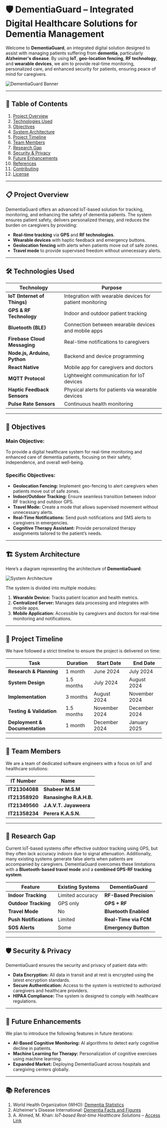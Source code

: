 # 🛡️ DementiaGuard – Integrated Digital Healthcare Solutions for Dementia Management

Welcome to **DementiaGuard**, an integrated digital solution designed to assist with managing patients suffering from **dementia**, particularly **Alzheimer's disease**. By using **IoT**, **geo-location fencing**, **RF technology**, and **wearable devices**, we aim to provide real-time monitoring, personalized care, and enhanced security for patients, ensuring peace of mind for caregivers.

![DementiaGuard Banner](https://example.com/link-to-banner.png) <!-- Replace this with your banner image -->

---

## 🧭 Table of Contents

1. [Project Overview](#-project-overview)
2. [Technologies Used](#️-technologies-used)
3. [Objectives](#-objectives)
4. [System Architecture](#-system-architecture)
5. [Project Timeline](#-project-timeline)
6. [Team Members](#-team-members)
7. [Research Gap](#-research-gap)
8. [Security & Privacy](#-security--privacy)
9. [Future Enhancements](#-future-enhancements)
10. [References](#-references)
11. [Contributing](#-contributing)
12. [License](#-license)

---

## 📋 Project Overview

DementiaGuard offers an advanced IoT-based solution for tracking, monitoring, and enhancing the safety of dementia patients. The system ensures patient safety, delivers personalized therapy, and reduces the burden on caregivers by providing:
- **Real-time tracking** via **GPS** and **RF technologies**.
- **Wearable devices** with haptic feedback and emergency buttons.
- **Geolocation fencing** with alerts when patients move out of safe zones.
- **Travel mode** to provide supervised freedom without unnecessary alerts.

---

## 🛠️ Technologies Used

| Technology                | Purpose                                                      |
|---------------------------|--------------------------------------------------------------|
| **IoT (Internet of Things)**  | Integration with wearable devices for patient monitoring     |
| **GPS & RF Technology**      | Indoor and outdoor patient tracking                          |
| **Bluetooth (BLE)**          | Connection between wearable devices and mobile apps         |
| **Firebase Cloud Messaging** | Real-time notifications to caregivers                        |
| **Node.js, Arduino, Python** | Backend and device programming                              |
| **React Native**             | Mobile app for caregivers and doctors                        |
| **MQTT Protocol**            | Lightweight communication for IoT devices                    |
| **Haptic Feedback Sensors**  | Physical alerts for patients via wearable devices            |
| **Pulse Rate Sensors**       | Continuous health monitoring                                |

---

## 🎯 Objectives

### Main Objective:
To provide a digital healthcare system for real-time monitoring and enhanced care of dementia patients, focusing on their safety, independence, and overall well-being.

### Specific Objectives:
- **Geolocation Fencing:** Implement geo-fencing to alert caregivers when patients move out of safe zones.
- **Indoor/Outdoor Tracking:** Ensure seamless transition between indoor RF tracking and outdoor GPS.
- **Travel Mode:** Create a mode that allows supervised movement without unnecessary alerts.
- **Real-Time Notifications:** Send push notifications and SMS alerts to caregivers in emergencies.
- **Cognitive Therapy Assistant:** Provide personalized therapy assignments tailored to the patient’s needs.

---

## 🏗️ System Architecture

Here’s a diagram representing the architecture of **DementiaGuard**:

![System Architecture](https://example.com/system-diagram.png) <!-- Replace this with your image link -->

The system is divided into multiple modules:
1. **Wearable Device:** Tracks patient location and health metrics.
2. **Centralized Server:** Manages data processing and integrates with mobile apps.
3. **Mobile Application:** Accessible by caregivers and doctors for real-time monitoring and notifications.

---

## 📅 Project Timeline

We have followed a strict timeline to ensure the project is delivered on time:

| **Task**                      | **Duration**    | **Start Date**   | **End Date**     |
|-------------------------------|-----------------|------------------|------------------|
| **Research & Planning**        | 1 month         | June 2024        | July 2024        |
| **System Design**              | 1.5 months      | July 2024        | August 2024      |
| **Implementation**             | 3 months        | August 2024      | November 2024    |
| **Testing & Validation**       | 1.5 months      | November 2024    | December 2024    |
| **Deployment & Documentation** | 1 month         | December 2024    | January 2025     |

---

## 👥 Team Members

We are a team of dedicated software engineers with a focus on IoT and healthcare solutions:

| **IT Number**  | **Name**                 |
|----------------|--------------------------|
| **IT21304088** | **Shabeer M.S.M**        |
| **IT21358920** | **Ranasinghe R.A.H.B.**  |
| **IT21349560** | **J.A.V.T. Jayaweera**   |
| **IT21358234** | **Perera K.A.S.N.**      |

---

## 🔬 Research Gap

Current IoT-based systems offer effective outdoor tracking using GPS, but they often lack accuracy indoors due to signal attenuation. Additionally, many existing systems generate false alerts when patients are accompanied by caregivers. DementiaGuard overcomes these limitations with a **Bluetooth-based travel mode** and a **combined GPS-RF tracking system**.

| Feature                 | Existing Systems   | DementiaGuard      |
|-------------------------|--------------------|--------------------|
| **Indoor Tracking**      | Limited accuracy   | **RF-Based Precision** |
| **Outdoor Tracking**     | GPS only           | **GPS + RF**       |
| **Travel Mode**          | No                 | **Bluetooth Enabled** |
| **Push Notifications**   | Limited            | **Real-Time via FCM** |
| **SOS Alerts**           | Some               | **Emergency Button** |

---

## 🛡️ Security & Privacy

DementiaGuard ensures the security and privacy of patient data with:
- **Data Encryption:** All data in transit and at rest is encrypted using the latest encryption standards.
- **Secure Authentication:** Access to the system is restricted to authorized caregivers and healthcare providers.
- **HIPAA Compliance:** The system is designed to comply with healthcare regulations.

---

## 🔮 Future Enhancements

We plan to introduce the following features in future iterations:
- **AI-Based Cognitive Monitoring:** AI algorithms to detect early cognitive decline in patients.
- **Machine Learning for Therapy:** Personalization of cognitive exercises using machine learning.
- **Expanded Market:** Deploying DementiaGuard across hospitals and caregiving centers globally.

---

## 📚 References

1. World Health Organization (WHO): [Dementia Statistics](https://www.who.int/news-room/fact-sheets/detail/dementia)
2. Alzheimer's Disease International: [Dementia Facts and Figures](https://www.alzint.org/about/dementia-facts-figures/)
3. A. Ahmed, M. Khan: *IoT-based Real-time Healthcare Solutions* – [Access Link](https://example.com)




